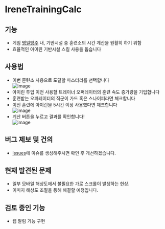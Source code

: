 # IreneTrainingCalc
## 기능

- 게임 [명일방주](https://arknights.kr/) 내, 기반시설 중 훈련소의 시간 계산을 원활히 하기 위함
- 효율적인 아이린 기반시설 스킬 사용을 돕습니다

## 사용법

- 이번 훈련소 사용으로 도달할 마스터리를 선택합니다  
![image](https://github.com/ciderated/IreneTrainingCalc/assets/64792539/f81a57c9-3184-4563-b832-2ebd9eb26ad8)
- 아이린 투입 이전 사용할 트레이너 오퍼레이터의 훈련 속도 증가량을 기입합니다
- 훈련받는 오퍼레이터의 직군이 가드 혹은 스나이퍼라면 체크합니다
- 이전 훈련에 아이린을 5시간 이상 사용했다면 체크합니다  
![image](https://github.com/ciderated/IreneTrainingCalc/assets/64792539/8fff74a0-16e5-4a72-8931-5e959ab1e003)
- 계산 버튼을 누르고 결과를 확인합니다!  
![image](https://github.com/ciderated/IreneTrainingCalc/assets/64792539/f187e53e-f6a3-4027-93d5-746d7490ef26)

## 버그 제보 및 건의

- [Issues](https://github.com/ciderated/IreneTrainingCalc/issues)에 이슈를 생성해주시면 확인 후 개선하겠습니다.

## 현재 발견된 문제

- 일부 모바일 해상도에서 불필요한 가로 스크롤이 발생하는 현상.
 - 이미지 해상도 조절을 통해 해결할 예정입니다.

## 검토 중인 기능

- 웹 알림 기능 구현
